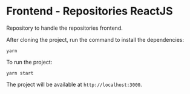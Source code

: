 # Frontend - Repositories ReactJS

Repository to handle the repositories frontend.

After cloning the project, run the command to install the dependencies:

```
yarn
```

To run the project:

```
yarn start
```

The project will be available at `http://localhost:3000`.
